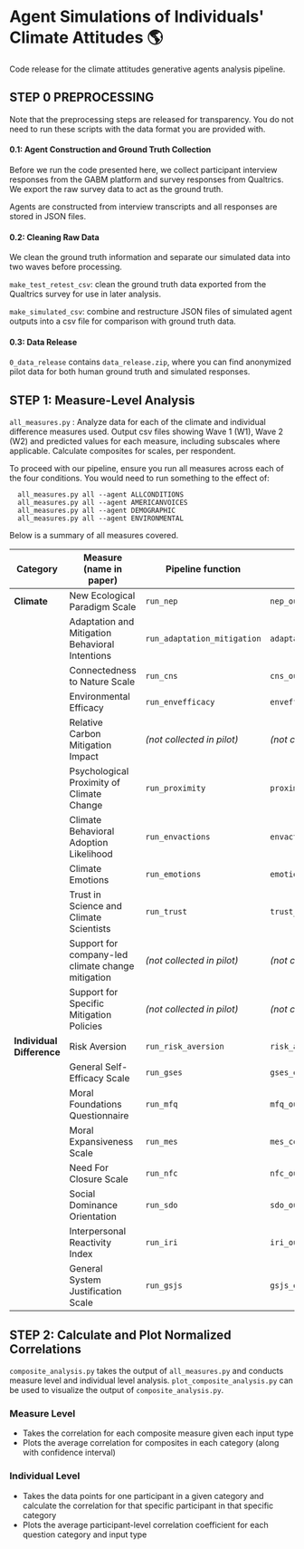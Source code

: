 # Agent Simulations of Individuals' Climate Attitudes 🌎

Code release for the climate attitudes generative agents analysis pipeline. 

## STEP 0 PREPROCESSING
Note that the preprocessing steps are released for transparency. You do not need to run these scripts with the data format you are provided with. 

#### 0.1: Agent Construction and Ground Truth Collection
Before we run the code presented here, we collect participant interview responses from the GABM platform and survey responses from Qualtrics. We export the raw survey data to act as the ground truth. 

Agents are constructed from interview transcripts and all responses are stored in JSON files.


#### 0.2: Cleaning Raw Data
We clean the ground truth information and separate our simulated data into two waves before processing.

`make_test_retest_csv`: clean the ground truth data exported from the Qualtrics survey for use in later analysis.

`make_simulated_csv`: combine and restructure JSON files of simulated agent outputs into a csv file for comparison with ground truth data. 

#### 0.3: Data Release
`0_data_release` contains `data_release.zip`, where you can find anonymized pilot data for both human ground truth and simulated responses.

## STEP 1: Measure-Level Analysis
`all_measures.py` : Analyze data for each of the climate and individual difference measures used. Output csv files showing Wave 1 (W1), Wave 2 (W2) and predicted values for each measure, including subscales where applicable. Calculate composites for scales, per respondent. 

To proceed with our pipeline, ensure you run all measures across each of the four conditions. You would need to run something to the effect of:

```
  all_measures.py all --agent ALLCONDITIONS
  all_measures.py all --agent AMERICANVOICES
  all_measures.py all --agent DEMOGRAPHIC
  all_measures.py all --agent ENVIRONMENTAL
```

Below is a summary of all measures covered.

| Category             | Measure (name in paper)                                | Pipeline function         | Output CSV                        |
|----------------------|--------------------------------------------------------|----------------------------|-----------------------------------|
| **Climate**          | New Ecological Paradigm Scale                          | `run_nep`                  | `nep_output.csv`                  |
|                      | Adaptation and Mitigation Behavioral Intentions        | `run_adaptation_mitigation`| `adaptation_mitigation_output.csv`|
|                      | Connectedness to Nature Scale                          | `run_cns`                  | `cns_output.csv`                  |
|                      | Environmental Efficacy                                 | `run_envefficacy`          | `envefficacy_match.csv`           |
|                      | Relative Carbon Mitigation Impact                      | *(not collected in pilot)* | *(not collected in pilot)*        |
|                      | Psychological Proximity of Climate Change              | `run_proximity`            | `proximity_output.csv`            |
|                      | Climate Behavioral Adoption Likelihood                 | `run_envactions`           | `envactions_output.csv `          |
|                      | Climate Emotions                                       | `run_emotions`             | `emotions_output.csv`             |
|                      | Trust in Science and Climate Scientists                | `run_trust`                | `trust_output.csv`                |
|                      | Support for company-led climate change mitigation      | *(not collected in pilot)* | *(not collected in pilot)*        |
|                      | Support for Specific Mitigation Policies               | *(not collected in pilot)* | *(not collected in pilot)*        |
| **Individual Difference** | Risk Aversion                                     | `run_risk_aversion`        | `risk_aversion_output.csv`        |
|                      | General Self-Efficacy Scale                            | `run_gses`                 | `gses_output.csv`                 |
|                      | Moral Foundations Questionnaire                        | `run_mfq`                  | `mfq_output.csv`                  |
|                      | Moral Expansiveness Scale                              | `run_mes`                  | `mes_composite_output.csv`        |
|                      | Need For Closure Scale                                 | `run_nfc`                  | `nfc_output.csv`                  |
|                      | Social Dominance Orientation                           | `run_sdo`                  | `sdo_output.csv`                  |
|                      | Interpersonal Reactivity Index                         | `run_iri`                  | `iri_output.csv`                  |
|                      | General System Justification Scale                     | `run_gsjs`                 | `gsjs_output.csv`                 |



## STEP 2: Calculate and Plot Normalized Correlations
`composite_analysis.py` takes the output of `all_measures.py` and conducts measure level and individual level analysis. 
`plot_composite_analysis.py` can be used to visualize the output of `composite_analysis.py`.
### Measure Level
- Takes the correlation for each composite measure given each input type
- Plots the average correlation for composites in each category (along with confidence interval)

### Individual Level
- Takes the data points for one participant in a given category and calculate the correlation for that specific participant in that specific category
- Plots the average participant-level correlation coefficient for each question category and input type
